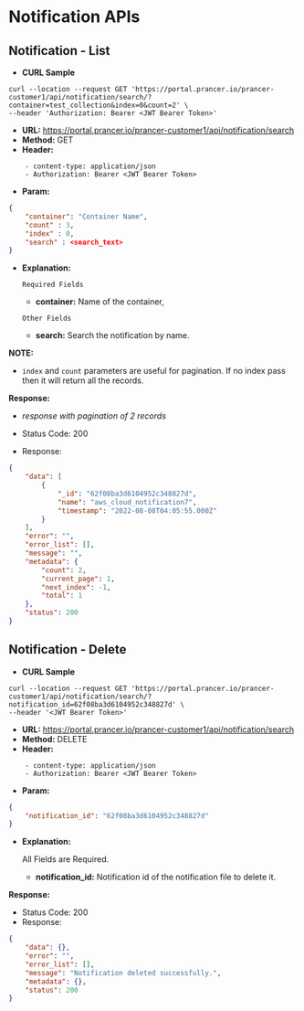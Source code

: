 **Notification APIs**
===

**Notification - List**
---

- **CURL Sample**

``` curl
curl --location --request GET 'https://portal.prancer.io/prancer-customer1/api/notification/search/?container=test_collection&index=0&count=2' \
--header 'Authorization: Bearer <JWT Bearer Token>'
```

- **URL:** <https://portal.prancer.io/prancer-customer1/api/notification/search>
- **Method:** GET
- **Header:**

``` code
    - content-type: application/json
    - Authorization: Bearer <JWT Bearer Token>
```

- **Param:**

``` json
{
    "container": "Container Name",
    "count" : 3,
    "index" : 0,
    "search" : <search_text>
}
```

- **Explanation:**

    `Required Fields`
    - **container:** Name of the container,

    `Other Fields`
    - **search:** Search the notification by name.

 **NOTE:**

- `index` and `count` parameters are useful for pagination. If no index pass then it will return all the records.

**Response:**

- _response with pagination of 2 records_

- Status Code: 200
- Response:

``` json
{
    "data": [
        {
            "_id": "62f08ba3d6104952c348827d",
            "name": "aws_cloud_notification7",
            "timestamp": "2022-08-08T04:05:55.000Z"
        }
    ],
    "error": "",
    "error_list": [],
    "message": "",
    "metadata": {
        "count": 2,
        "current_page": 1,
        "next_index": -1,
        "total": 1
    },
    "status": 200
}
```


**Notification - Delete**
---

- **CURL Sample**

``` curl
curl --location --request GET 'https://portal.prancer.io/prancer-customer1/api/notification/search/?notification_id=62f08ba3d6104952c348827d' \
--header '<JWT Bearer Token>'
```

- **URL:** <https://portal.prancer.io/prancer-customer1/api/notification/search>
- **Method:** DELETE
- **Header:**

``` code
    - content-type: application/json
    - Authorization: Bearer <JWT Bearer Token>
```

- **Param:**

``` json
{
    "notification_id": "62f08ba3d6104952c348827d"
}
```

- **Explanation:**

    All Fields are Required.
  - **notification_id:** Notification id of the notification file to delete it.


**Response:**

- Status Code: 200
- Response:

``` json
{
    "data": {},
    "error": "",
    "error_list": [],
    "message": "Notification deleted successfully.",
    "metadata": {},
    "status": 200
}
```
